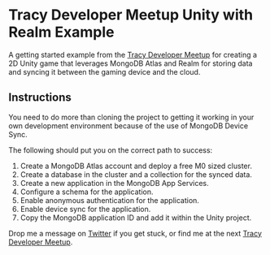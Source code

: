 # Tracy Developer Meetup Unity with Realm Example

A getting started example from the [Tracy Developer Meetup](https://www.tracydevs.com/2022/08/game-development-unity-mongodb-realm/) for creating a 2D Unity game that leverages MongoDB Atlas and Realm for storing data and syncing it between the gaming device and the cloud.

## Instructions

You need to do more than cloning the project to getting it working in your own development environment because of the use of MongoDB Device Sync.

The following should put you on the correct path to success:

1. Create a MongoDB Atlas account and deploy a free M0 sized cluster.
2. Create a database in the cluster and a collection for the synced data.
3. Create a new application in the MongoDB App Services.
4. Configure a schema for the application.
5. Enable anonymous authentication for the application.
6. Enable device sync for the application.
7. Copy the MongoDB application ID and add it within the Unity project.

Drop me a message on [Twitter](https://www.twitter.com/nraboy) if you get stuck, or find me at the next [Tracy Developer Meetup](https://www.tracydevs.com).